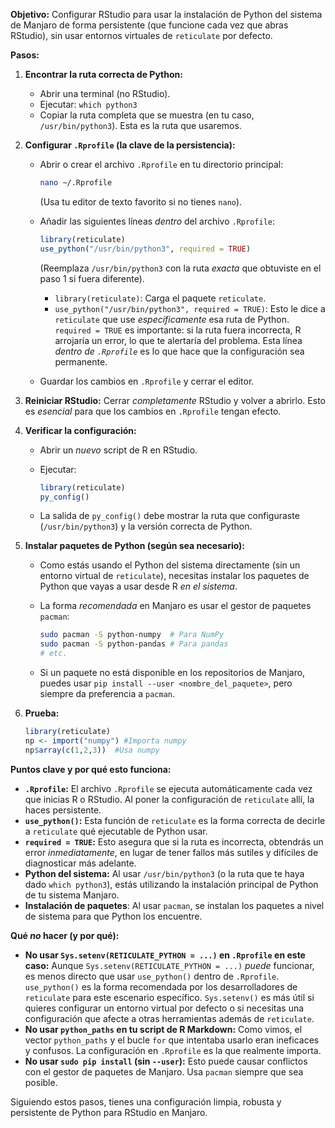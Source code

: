 **Objetivo:** Configurar RStudio para usar la instalación de Python del sistema de Manjaro de forma persistente (que funcione cada vez que abras RStudio), sin usar entornos virtuales de `reticulate` por defecto.

**Pasos:**

1.  **Encontrar la ruta correcta de Python:**

    *   Abrir una terminal (no RStudio).
    *   Ejecutar: `which python3`
    *   Copiar la ruta completa que se muestra (en tu caso, `/usr/bin/python3`).  Esta es la ruta que usaremos.

2.  **Configurar `.Rprofile` (la clave de la persistencia):**

    *   Abrir o crear el archivo `.Rprofile` en tu directorio principal:
        ```bash
        nano ~/.Rprofile
        ```
        (Usa tu editor de texto favorito si no tienes `nano`).
    *   Añadir las siguientes líneas *dentro* del archivo `.Rprofile`:

        ```R
        library(reticulate)
        use_python("/usr/bin/python3", required = TRUE)
        ```
        (Reemplaza `/usr/bin/python3` con la ruta *exacta* que obtuviste en el paso 1 si fuera diferente).
        *   `library(reticulate)`: Carga el paquete `reticulate`.
        *   `use_python("/usr/bin/python3", required = TRUE)`:  Esto le dice a `reticulate` que use *específicamente* esa ruta de Python.  `required = TRUE` es importante: si la ruta fuera incorrecta, R arrojaría un error, lo que te alertaría del problema.  Esta línea *dentro de `.Rprofile`* es lo que hace que la configuración sea permanente.
    *   Guardar los cambios en `.Rprofile` y cerrar el editor.

3.  **Reiniciar RStudio:**  Cerrar *completamente* RStudio y volver a abrirlo.  Esto es *esencial* para que los cambios en `.Rprofile` tengan efecto.

4.  **Verificar la configuración:**

    *   Abrir un *nuevo* script de R en RStudio.
    *   Ejecutar:

        ```R
        library(reticulate)
        py_config()
        ```
    *   La salida de `py_config()` debe mostrar la ruta que configuraste (`/usr/bin/python3`) y la versión correcta de Python.

5.  **Instalar paquetes de Python (según sea necesario):**

    *   Como estás usando el Python del sistema directamente (sin un entorno virtual de `reticulate`), necesitas instalar los paquetes de Python que vayas a usar desde R *en el sistema*.
    *   La forma *recomendada* en Manjaro es usar el gestor de paquetes `pacman`:

        ```bash
        sudo pacman -S python-numpy  # Para NumPy
        sudo pacman -S python-pandas # Para pandas
        # etc.
        ```
    *   Si un paquete no está disponible en los repositorios de Manjaro, puedes usar `pip install --user <nombre_del_paquete>`, pero siempre da preferencia a `pacman`.

6. **Prueba:**
    ```r
    library(reticulate)
    np <- import("numpy") #Importa numpy
    np$array(c(1,2,3))  #Usa numpy
    ```

**Puntos clave y por qué esto funciona:**

*   **`.Rprofile`:**  El archivo `.Rprofile` se ejecuta automáticamente cada vez que inicias R o RStudio.  Al poner la configuración de `reticulate` allí, la haces persistente.
*   **`use_python()`:**  Esta función de `reticulate` es la forma correcta de decirle a `reticulate` qué ejecutable de Python usar.
*   **`required = TRUE`:**  Esto asegura que si la ruta es incorrecta, obtendrás un error *inmediatamente*, en lugar de tener fallos más sutiles y difíciles de diagnosticar más adelante.
*   **Python del sistema:** Al usar `/usr/bin/python3` (o la ruta que te haya dado `which python3`), estás utilizando la instalación principal de Python de tu sistema Manjaro.
* **Instalación de paquetes**: Al usar `pacman`, se instalan los paquetes a nivel de sistema para que Python los encuentre.

**Qué *no* hacer (y por qué):**

*   **No usar `Sys.setenv(RETICULATE_PYTHON = ...)` en `.Rprofile` en este caso:**  Aunque `Sys.setenv(RETICULATE_PYTHON = ...)` *puede* funcionar, es menos directo que usar `use_python()` dentro de `.Rprofile`. `use_python()` es la forma recomendada por los desarrolladores de `reticulate` para este escenario específico.  `Sys.setenv()` es más útil si quieres configurar un entorno virtual por defecto o si necesitas una configuración que afecte a otras herramientas además de `reticulate`.
*   **No usar `python_paths` en tu script de R Markdown:**  Como vimos, el vector `python_paths` y el bucle `for` que intentaba usarlo eran ineficaces y confusos.  La configuración en `.Rprofile` es la que realmente importa.
*   **No usar `sudo pip install` (sin `--user`):**  Esto puede causar conflictos con el gestor de paquetes de Manjaro.  Usa `pacman` siempre que sea posible.

Siguiendo estos pasos, tienes una configuración limpia, robusta y persistente de Python para RStudio en Manjaro.
